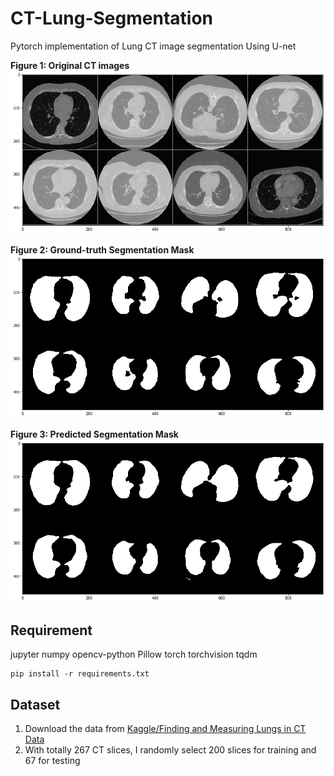 # CT-Lung-Segmentation
Pytorch implementation of Lung CT image segmentation Using U-net

**Figure 1: Original CT images**
![CT-images](assets/CT.png)

**Figure 2: Ground-truth Segmentation Mask**
![GroundTruth Mask](assets/GT.png)

**Figure 3: Predicted Segmentation Mask**
![Prediction Mask](assets/Pred.png)

## Requirement
jupyter
numpy
opencv-python
Pillow
torch
torchvision
tqdm

    pip install -r requirements.txt
## Dataset
1. Download the data from [Kaggle/Finding and Measuring Lungs in CT Data](https://www.kaggle.com/kmader/finding-lungs-in-ct-data)
2. With totally 267 CT slices, I randomly select 200 slices for training and 67 for testing